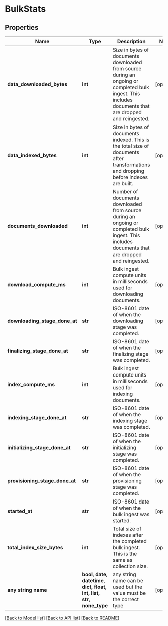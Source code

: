 # BulkStats


## Properties
Name | Type | Description | Notes
------------ | ------------- | ------------- | -------------
**data_downloaded_bytes** | **int** | Size in bytes of documents downloaded from source during an ongoing or completed bulk ingest. This includes documents that are dropped and reingested. | [optional] 
**data_indexed_bytes** | **int** | Size in bytes of documents indexed. This is the total size of documents after transformations and dropping before indexes are built. | [optional] 
**documents_downloaded** | **int** | Number of documents downloaded from source during an ongoing or completed bulk ingest. This includes documents that are dropped and reingested. | [optional] 
**download_compute_ms** | **int** | Bulk ingest compute units in milliseconds used for downloading documents. | [optional] 
**downloading_stage_done_at** | **str** | ISO-8601 date of when the downloading stage was completed. | [optional] 
**finalizing_stage_done_at** | **str** | ISO-8601 date of when the finalizing stage was completed. | [optional] 
**index_compute_ms** | **int** | Bulk ingest compute units in milliseconds used for indexing documents. | [optional] 
**indexing_stage_done_at** | **str** | ISO-8601 date of when the indexing stage was completed. | [optional] 
**initializing_stage_done_at** | **str** | ISO-8601 date of when the initializing stage was completed. | [optional] 
**provisioning_stage_done_at** | **str** | ISO-8601 date of when the provisioning stage was completed. | [optional] 
**started_at** | **str** | ISO-8601 date of when the bulk ingest was started. | [optional] 
**total_index_size_bytes** | **int** | Total size of indexes after the completed bulk ingest. This is the same as collection size. | [optional] 
**any string name** | **bool, date, datetime, dict, float, int, list, str, none_type** | any string name can be used but the value must be the correct type | [optional]

[[Back to Model list]](../README.md#documentation-for-models) [[Back to API list]](../README.md#documentation-for-api-endpoints) [[Back to README]](../README.md)


